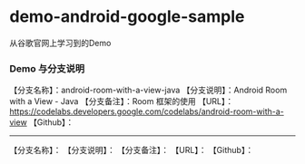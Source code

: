# demo-android-google-sample

从谷歌官网上学习到的Demo

### Demo 与分支说明

【分支名称】：android-room-with-a-view-java
【分支说明】：Android Room with a View - Java
【分支备注】：Room 框架的使用
【URL】：https://codelabs.developers.google.com/codelabs/android-room-with-a-view
【Github】：

---

【分支名称】：
【分支说明】：
【分支备注】：
【URL】：
【Github】：
